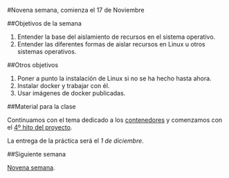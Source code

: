 #Novena semana, comienza el 17 de Noviembre

##Objetivos de la semana

1. Entender la base del aislamiento de recursos en el sistema operativo.
2. Entender las diferentes formas de aislar recursos en Linux u otros sistemas operativos.


##Otros objetivos

1. Poner a punto la instalación de Linux si no se ha hecho hasta ahora.
1. Instalar docker y trabajar con él.
2. Usar imágenes de docker publicadas. 


##Material para la clase

Continuamos con el tema dedicado a los
[contenedores](http://jj.github.io/IV/documentos/temas/Contenedores) y comenzamos con el [4º hito del proyecto](http://jj.github.io/IV/documentos/practicas/4.Docker).

La entrega de la práctica será el *1 de diciembre*. 

##Siguiente semana

[Novena semana](9-semana.md). 
